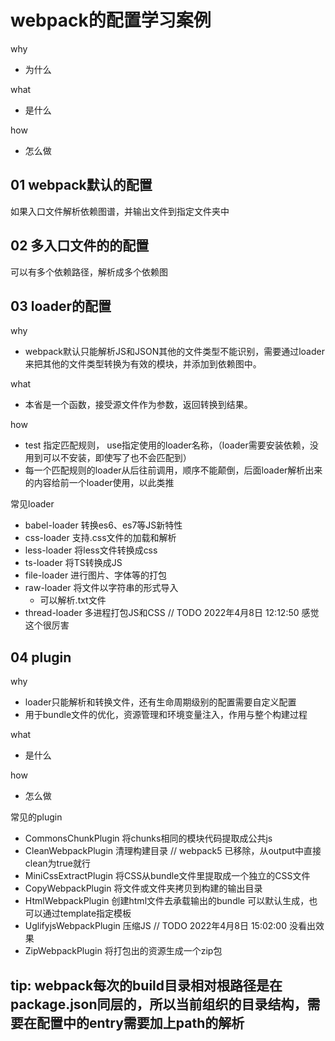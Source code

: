 # webpack的配置学习案例

why

- 为什么

what

- 是什么

how

- 怎么做

## 01 webpack默认的配置

如果入口文件解析依赖图谱，并输出文件到指定文件夹中

## 02 多入口文件的的配置

可以有多个依赖路径，解析成多个依赖图

## 03 loader的配置

why

- webpack默认只能解析JS和JSON其他的文件类型不能识别，需要通过loader来把其他的文件类型转换为有效的模块，并添加到依赖图中。

what

- 本省是一个函数，接受源文件作为参数，返回转换到结果。

how

- test 指定匹配规则， use指定使用的loader名称，（loader需要安装依赖，没用到可以不安装，即使写了也不会匹配到）
- 每一个匹配规则的loader从后往前调用，顺序不能颠倒，后面loader解析出来的内容给前一个loader使用，以此类推

常见loader

- babel-loader 转换es6、es7等JS新特性
- css-loader 支持.css文件的加载和解析
- less-loader 将less文件转换成css
- ts-loader 将TS转换成JS
- file-loader 进行图片、字体等的打包
- raw-loader 将文件以字符串的形式导入  
  - 可以解析.txt文件
- thread-loader 多进程打包JS和CSS // TODO 2022年4月8日 12:12:50 感觉这个很厉害

## 04 plugin

why

- loader只能解析和转换文件，还有生命周期级别的配置需要自定义配置
- 用于bundle文件的优化，资源管理和环境变量注入，作用与整个构建过程

what

- 是什么

how

- 怎么做

常见的plugin

- CommonsChunkPlugin 将chunks相同的模块代码提取成公共js
- CleanWebpackPlugin  清理构建目录 // webpack5 已移除，从output中直接clean为true就行
- MiniCssExtractPlugin  将CSS从bundle文件里提取成一个独立的CSS文件
- CopyWebpackPlugin 将文件或文件夹拷贝到构建的输出目录 
- HtmlWebpackPlugin 创建html文件去承载输出的bundle 可以默认生成，也可以通过template指定模板
- UglifyjsWebpackPlugin 压缩JS // TODO 2022年4月8日 15:02:00 没看出效果
- ZipWebpackPlugin 将打包出的资源生成一个zip包

## tip: webpack每次的build目录相对根路径是在package.json同层的，所以当前组织的目录结构，需要在配置中的entry需要加上path的解析
